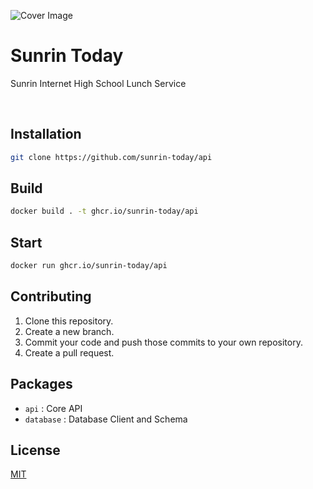 ![Cover Image](https://github.com/sunrin-today/.github/blob/assets/cover.png)

# Sunrin Today

Sunrin Internet High School Lunch Service

<br>

## Installation

```sh
git clone https://github.com/sunrin-today/api
```

## Build

```sh
docker build . -t ghcr.io/sunrin-today/api
```

## Start

```sh
docker run ghcr.io/sunrin-today/api
```

## Contributing

1. Clone this repository.
2. Create a new branch.
3. Commit your code and push those commits to your own repository.
4. Create a pull request.

## Packages

- `api` : Core API
- `database` : Database Client and Schema

## License

[MIT](https://github.com/sunrin-today/web/blob/main/LICENSE)
